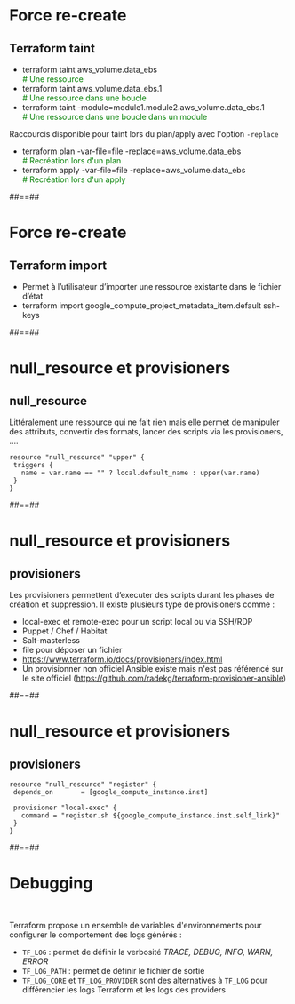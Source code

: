 <!-- .slide:-->

# Force re-create

## Terraform taint

* terraform taint aws_volume.data_ebs
<br/> <span style="color:green"># Une ressource</span>
* terraform taint aws_volume.data_ebs.1
<br/> <span style="color:green"># Une ressource dans une boucle</span>
* terraform taint -module=module1.module2.aws_volume.data_ebs.1<br/>
<span style="color:green"># Une ressource dans une boucle dans un module</span>


Raccourcis disponible pour taint lors du plan/apply avec l'option `-replace`

* terraform plan -var-file=file -replace=aws_volume.data_ebs
<br/> <span style="color:green"># Recréation lors d'un plan</span>
* terraform apply -var-file=file -replace=aws_volume.data_ebs
<br/> <span style="color:green"># Recréation lors d'un apply</span>

##==##
<!-- .slide:-->

# Force re-create

## Terraform import

* Permet à l’utilisateur d’importer une ressource existante dans le fichier d’état
* terraform import google_compute_project_metadata_item.default ssh-keys

##==##
<!-- .slide: class="with-code-bg-dark"-->

# null_resource et provisioners

## null_resource

Littéralement une ressource qui ne fait rien mais elle permet de manipuler des attributs, convertir des formats, lancer des scripts via les provisioners, ....

```hcl-terraform
resource "null_resource" "upper" {
 triggers {
   name = var.name == "" ? local.default_name : upper(var.name)
 }
}
```
<!-- .element: class="big-code" -->

##==##
<!-- .slide:-->

# null_resource et provisioners

## provisioners

Les provisioners permettent d’executer des scripts durant les phases de création et suppression. Il existe plusieurs type de provisioners comme :

* local-exec et remote-exec pour un script local ou via SSH/RDP
* Puppet / Chef / Habitat
* Salt-masterless
* file pour déposer un fichier
* https://www.terraform.io/docs/provisioners/index.html
* Un provisionner non officiel Ansible existe mais n'est pas référencé sur le site officiel (https://github.com/radekg/terraform-provisioner-ansible)

##==##
<!-- .slide: class="with-code-bg-dark"-->

# null_resource et provisioners

## provisioners

```hcl-terraform
resource "null_resource" "register" {
 depends_on       = [google_compute_instance.inst]

 provisioner "local-exec" {
   command = "register.sh ${google_compute_instance.inst.self_link}"
 }
}
```
<!-- .element: class="big-code" -->

##==##
<!-- .slide:-->
# Debugging

<br/>

Terraform propose un ensemble de variables d'environnements pour configurer le comportement des logs générés :

- `TF_LOG` : permet de définir la verbosité *TRACE, DEBUG, INFO, WARN, ERROR*
- `TF_LOG_PATH` : permet de définir le fichier de sortie
- `TF_LOG_CORE` et `TF_LOG_PROVIDER` sont des alternatives à `TF_LOG` pour différencier les logs Terraform et les logs des providers
